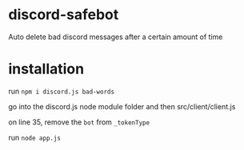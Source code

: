 # discord-safebot
Auto delete bad discord messages after a certain amount of time
# installation
run `npm i discord.js bad-words`

go into the discord.js node module folder and then src/client/client.js

on line 35, remove the `bot` from `_tokenType`

run `node app.js`
